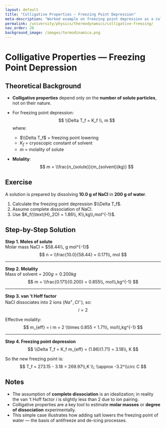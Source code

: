 ```yaml
---
layout: default
title: "Colligative Properties — Freezing Point Depression"
meta-description: "Worked example on freezing point depression as a colligative property. Includes theoretical recalls, full calculation, and explanatory notes."
permalink: /university/physics/thermodynamics/colligative-freezing/
nav_order: 26
background_image: /images/termodinamica.png
---
```


# Colligative Properties — Freezing Point Depression

<div class="content-box">

## Theoretical Background

- **Colligative properties** depend only on the **number of solute particles**, not on their nature.  
- For freezing point depression:
  $$
  \\Delta T_f = K_f \\, m
  $$
  where:
  - $\\Delta T_f$ = freezing point lowering  
  - $K_f$ = cryoscopic constant of solvent  
  - $m$ = molality of solute  

- **Molality**:  
  $$
  m = \\frac{n_{solute}}{m_{solvent}(kg)}
  $$

</div>

<div class="content-box">

## Exercise

A solution is prepared by dissolving **10.0 g of NaCl** in **200 g of water**.  

1. Calculate the freezing point depression $\\Delta T_f$.  
2. Assume complete dissociation of NaCl.  
3. Use $K_f(\\text{H}_2O) = 1.86\\, K\\,kg\\,mol^{-1}$.

</div>

<div class="content-box">

## Step-by-Step Solution

**Step 1. Moles of solute**  
Molar mass NaCl = $58.44\\, g mol^{-1}$  
$$
n = \\frac{10.0}{58.44} = 0.171\\, mol
$$

---

**Step 2. Molality**  
Mass of solvent = $200 g = 0.200 kg$  
$$
m = \\frac{0.171}{0.200} = 0.855\\, mol\\,kg^{-1}
$$

---

**Step 3. van ’t Hoff factor**  
NaCl dissociates into 2 ions ($Na^+, Cl^-$), so:  
$$
i = 2
$$

Effective molality:  
$$
m_{eff} = i m = 2 \\times 0.855 = 1.71\\, mol\\,kg^{-1}
$$

---

**Step 4. Freezing point depression**  
$$
\\Delta T_f = K_f m_{eff} = (1.86)(1.71) = 3.18\\, K
$$

So the new freezing point is:  
$$
T_f = 273.15 - 3.18 = 269.97\\,K \\; \\approx -3.2^\\circ C
$$

</div>

<div class="content-box">

## Notes

- The assumption of **complete dissociation** is an idealization; in reality the van ’t Hoff factor $i$ is slightly less than 2 due to ion pairing.  
- Colligative properties are a key tool to estimate **molar masses** or **degree of dissociation** experimentally.  
- This simple case illustrates how adding salt lowers the freezing point of water — the basis of antifreeze and de-icing processes.

</div>

